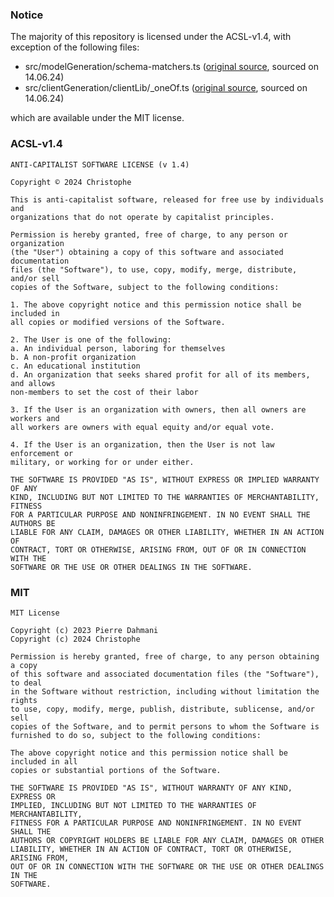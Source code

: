 ### Notice
The majority of this repository is licensed under the ACSL-v1.4, with exception of the following files:
- src/modelGeneration/schema-matchers.ts ([original source](https://github.com/xddq/schema2typebox/blob/main/src/schema-matchers.ts), sourced on 14.06.24)
- src/clientGeneration/clientLib/_oneOf.ts ([original source](https://github.com/xddq/schema2typebox/blob/main/src/schema-to-typebox.ts#L126), sourced on 14.06.24)

which are available under the MIT license.

### ACSL-v1.4
```
ANTI-CAPITALIST SOFTWARE LICENSE (v 1.4)

Copyright © 2024 Christophe

This is anti-capitalist software, released for free use by individuals and
organizations that do not operate by capitalist principles.

Permission is hereby granted, free of charge, to any person or organization
(the "User") obtaining a copy of this software and associated documentation
files (the "Software"), to use, copy, modify, merge, distribute, and/or sell
copies of the Software, subject to the following conditions:

1. The above copyright notice and this permission notice shall be included in
all copies or modified versions of the Software.

2. The User is one of the following:
a. An individual person, laboring for themselves
b. A non-profit organization
c. An educational institution
d. An organization that seeks shared profit for all of its members, and allows
non-members to set the cost of their labor

3. If the User is an organization with owners, then all owners are workers and
all workers are owners with equal equity and/or equal vote.

4. If the User is an organization, then the User is not law enforcement or
military, or working for or under either.

THE SOFTWARE IS PROVIDED "AS IS", WITHOUT EXPRESS OR IMPLIED WARRANTY OF ANY
KIND, INCLUDING BUT NOT LIMITED TO THE WARRANTIES OF MERCHANTABILITY, FITNESS
FOR A PARTICULAR PURPOSE AND NONINFRINGEMENT. IN NO EVENT SHALL THE AUTHORS BE
LIABLE FOR ANY CLAIM, DAMAGES OR OTHER LIABILITY, WHETHER IN AN ACTION OF
CONTRACT, TORT OR OTHERWISE, ARISING FROM, OUT OF OR IN CONNECTION WITH THE
SOFTWARE OR THE USE OR OTHER DEALINGS IN THE SOFTWARE.
```

### MIT
```
MIT License

Copyright (c) 2023 Pierre Dahmani
Copyright (c) 2024 Christophe

Permission is hereby granted, free of charge, to any person obtaining a copy
of this software and associated documentation files (the "Software"), to deal
in the Software without restriction, including without limitation the rights
to use, copy, modify, merge, publish, distribute, sublicense, and/or sell
copies of the Software, and to permit persons to whom the Software is
furnished to do so, subject to the following conditions:

The above copyright notice and this permission notice shall be included in all
copies or substantial portions of the Software.

THE SOFTWARE IS PROVIDED "AS IS", WITHOUT WARRANTY OF ANY KIND, EXPRESS OR
IMPLIED, INCLUDING BUT NOT LIMITED TO THE WARRANTIES OF MERCHANTABILITY,
FITNESS FOR A PARTICULAR PURPOSE AND NONINFRINGEMENT. IN NO EVENT SHALL THE
AUTHORS OR COPYRIGHT HOLDERS BE LIABLE FOR ANY CLAIM, DAMAGES OR OTHER
LIABILITY, WHETHER IN AN ACTION OF CONTRACT, TORT OR OTHERWISE, ARISING FROM,
OUT OF OR IN CONNECTION WITH THE SOFTWARE OR THE USE OR OTHER DEALINGS IN THE
SOFTWARE.
```